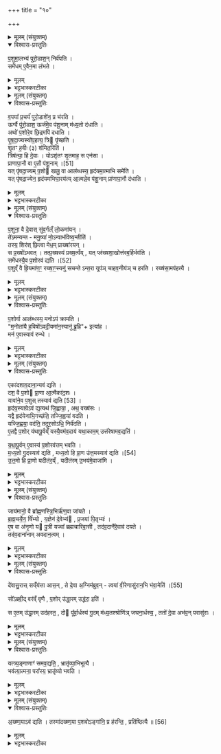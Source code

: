 +++
title = "१०"

+++

<details><summary>मूलम् (संयुक्तम्)</summary>

प॒शुमा॒लभ्य॑ पुरो॒डाश॒न्निर्व॑पति॒ समे॑धमे॒वैन॒मा ल॑भते
</details>

<details open><summary>विश्वास-प्रस्तुतिः</summary>

प॒शुमा॒लभ्य॑ पुरो॒डाश॒न् निर्व॑पति ।  
समे॑धम् ए॒वैन॒मा ल॑भते ।
</details>

<details><summary>मूलम्</summary>

प॒शुमा॒लभ्य॑ पुरो॒डाश॒न् निर्व॑पति ।  
समे॑धम् ए॒वैन॒मा ल॑भते ।
</details>

<details><summary>भट्टभास्करटीका</summary>

1पशुमालभ्येत्यादि ॥ पशोस्संज्ञपनानन्तरं पुरोडाशं निर्वपति, यजनानन्तरमेव वा । एवं हि समेधसमेवैनमालभते मेधानुरूपोयमालब्धो भवति । आनुरूप्ये अव्ययीभावः । यद्वा - समेधसं सरसमेवालभते, ओषधिनिमित्तत्वात्सारस्यम् ॥
</details>

<details><summary>मूलम् (संयुक्तम्)</summary>

व॒पया᳚ प्र॒चर्य॑ पुरो॒डाशे॑न॒ प्र च॑र॒त्यूर्ग्वै पु॑रो॒डाश॒ ऊर्ज॑मे॒व प॑शू॒नाम्म॑ध्य॒तो द॑धा॒त्यथो॑ प॒शोरे॒व छि॒द्रमपि॑ दधाति पृषदा॒ज्यस्यो॑प॒हत्य॒ त्रि पृ॑च्छति शृ॒तꣳ ह॒वीः (३) श॑मित॒रिति॒ त्रिष॑त्या॒ हि दे॒वा योऽशृ॑तꣳ शृ॒तमाह॒ स एन॑सा प्राणापा॒नौ वा ए॒तौ प॑शू॒नाम् [51]  
यत्पृ॑षदा॒ज्यम्प॒शो खलु॒ वा आल॑ब्धस्य॒ हृद॑यमा॒त्माभि समे॑ति॒ यत्पृ॑षदा॒ज्येन॒ हृद॑यमभिघा॒रय॑त्या॒त्मन्ने॒व प॑शू॒नाम्प्रा॑णापा॒नौ द॑धाति
</details>

<details open><summary>विश्वास-प्रस्तुतिः</summary>

व॒पया᳚ प्र॒चर्य॑ पुरो॒डाशे॑न॒ प्र च॑रति ।  
ऊर्ग्वै पु॑रो॒डाश॒ ऊर्ज॑मे॒व प॑शू॒नाम् म॑ध्य॒तो द॑धाति ।  
अथो॑ प॒शोरे॒व छि॒द्रमपि॑ दधाति ।  
पृ॒ष॒दा॒ज्यस्यो॑प॒हत्य॒ त्रि पृ॑च्छति ।  
शृ॒तꣳ ह॒वीः (३) श॑मित॒रिति॑ ।  
त्रिष॑त्या॒ हि दे॒वाः । योऽशृ॑तꣳ शृ॒तमाह॒ स एन॑सा ।  
प्राणापा॒नौ वा ए॒तौ प॑शू॒नाम् ।[51]  
यत् पृ॑षदा॒ज्यम् प॒शो खलु॒ वा आल॑ब्धस्य॒ हृद॑यमा॒त्माभि समे॑ति ।  
यत् पृ॑षदा॒ज्येन॒ हृद॑यमभिघा॒रय॑त्य् आ॒त्मन्ने॒व प॑शू॒नाम् प्रा॑णापा॒नौ द॑धाति ।  
</details>

<details><summary>मूलम्</summary>

व॒पया᳚ प्र॒चर्य॑ पुरो॒डाशे॑न॒ प्र च॑रति ।  
ऊर्ग्वै पु॑रो॒डाश॒ ऊर्ज॑मे॒व प॑शू॒नाम् म॑ध्य॒तो द॑धाति ।  
अथो॑ प॒शोरे॒व छि॒द्रमपि॑ दधाति ।  
पृ॒ष॒दा॒ज्यस्यो॑प॒हत्य॒ त्रि पृ॑च्छति ।  
शृ॒तꣳ ह॒वीः (३) श॑मित॒रिति॑ ।  
त्रिष॑त्या॒ हि दे॒वाः । योऽशृ॑तꣳ शृ॒तमाह॒ स एन॑सा ।  
प्राणापा॒नौ वा ए॒तौ प॑शू॒नाम् ।[51]  
यत् पृ॑षदा॒ज्यम् प॒शो खलु॒ वा आल॑ब्धस्य॒ हृद॑यमा॒त्माभि समे॑ति ।  
यत् पृ॑षदा॒ज्येन॒ हृद॑यमभिघा॒रय॑त्य् आ॒त्मन्ने॒व प॑शू॒नाम् प्रा॑णापा॒नौ द॑धाति ।  
</details>

<details><summary>भट्टभास्करटीका</summary>

2वपयेति ॥ वपाप्रचरणानन्तरं पुरोडाशेन प्रचरितव्यम् । ऊर्ग्वा इत्यादि । गतम् । मध्यत इति । वपाहविर्यागयोर्मध्ये पुरोडाशयागात् पशूनां मध्ये अन्नमेव दधाति । अपि च यच्छिद्रं वपासुषिरं पशोस्तदप्यपिदधाति तिरोदधाति घट्टयति । पृषदाज्यस्येत्यादि । जुह्वा स्रुवेण पृषदाज्यस्य एकदेशमुपहत्य पार्श्वत आदाय । यद्वा - कर्मणस्सम्प्रदानत्वाच्चतुर्थ्यर्थे षष्ठी । पृषदाज्यं गृहीत्वा शमितारं त्रिः पृच्छति । हे शमितः कि शृतं पक्वं हव्यम् । अनन्त्यस्यापि 'प्रश्नाख्ययोः' इति प्लुतः । 'शृतं पाके' इति निपात्यते । त्रिषत्या हीति । त्रिरुक्तं सत्यं श्रद्धेयं येषां ते त्रिषत्याः । सुषामादित्वात्षत्वम् । य इत्यादि । यश्शमिता अशृतमेव हविः शृतमाह शृतमिति ब्रूते स एनसा उपलक्षितो भवति । सहयोगे वा तृतीया, एनस्वी भवति । तस्मात् शृते सत्यमेव शृतं ब्रूयात् । प्राणापानावित्यादि । गतम् । अभिसमेतीति । आभिमुख्येन हृदयप्रदेशमागच्छति । गतमन्यत् ॥
</details>

<details><summary>मूलम् (संयुक्तम्)</summary>

प॒शुना॒ वै दे॒वास्सु॑व॒र्गल्ँलो॒कमा॑य॒न्ते॑ऽमन्यन्त मनु॒ष्या॑ नो॒ऽन्वाभ॑विष्य॒न्तीति॒ तस्य॒ शिर॑श्छि॒त्त्वा मेध॒म्प्राख्षा॑रय॒न्थ्स प्र॒ख्षो॑ऽभव॒त्तत्प्र॒ख्षस्य॑ प्रख्ष॒त्वय्ँयत्प्ल॑ख्षशा॒खोत्त॑रब॒र्हिर्भव॑ति॒ समे॑धस्यै॒व [52]  
प॒शोरव॑ द्यति प॒शुव्ँवै ह्रि॒यमा॑ण॒ꣳ॒ रख्षा॒ꣳ॒स्यनु॑ सचन्तेऽन्त॒रा यूप॑ञ्चाहव॒नीय॑ञ्च हरति॒ रख्ष॑सा॒मप॑हत्यै
</details>


<details open><summary>विश्वास-प्रस्तुतिः</summary>

प॒शुना॒ वै दे॒वास् सु॑व॒र्गल्ँ लो॒कमा॑यन् ।  
ते॑ऽमन्यन्त -  मनु॒ष्या॑ नो॒ऽन्वाभ॑विष्य॒न्तीति॑ ।  
तस्य॒ शिर॑श् छि॒त्त्वा मेध॒म् प्राख्षा॑रयन् ।  
स प्र॒ख्षो॑ऽभवत् ।
तत्प्र॒ख्षस्य॑ प्रख्ष॒त्वँय् , यत् प्ल॑ख्षशा॒खोत्त॑रब॒र्हिर्भव॑ति ।  
समे॑धस्यै॒व प॒शोरव॑ द्यति ।[52]  
प॒शुव्ँ वै ह्रि॒यमा॑ण॒ꣳ॒ रख्षा॒ꣳ॒स्यनु॑ सचन्ते ऽन्त॒रा यूप॑ञ् चाहव॒नीय॑ञ् च हरति । रख्ष॑सा॒मप॑हत्यै ।
</details>

<details><summary>मूलम्</summary>

प॒शुना॒ वै दे॒वास् सु॑व॒र्गल्ँ लो॒कमा॑यन् ।  
ते॑ऽमन्यन्त -  मनु॒ष्या॑ नो॒ऽन्वाभ॑विष्य॒न्तीति॑ ।  
तस्य॒ शिर॑श् छि॒त्त्वा मेध॒म् प्राख्षा॑रयन् ।  
स प्र॒ख्षो॑ऽभवत् ।
तत्प्र॒ख्षस्य॑ प्रख्ष॒त्वँय् , यत् प्ल॑ख्षशा॒खोत्त॑रब॒र्हिर्भव॑ति ।  
समे॑धस्यै॒व प॒शोरव॑ द्यति ।[52]  
प॒शुव्ँ वै ह्रि॒यमा॑ण॒ꣳ॒ रख्षा॒ꣳ॒स्यनु॑ सचन्ते ऽन्त॒रा यूप॑ञ् चाहव॒नीय॑ञ् च हरति । रख्ष॑सा॒मप॑हत्यै ।
</details>

<details><summary>भट्टभास्करटीका</summary>

3पशुना वा इत्यादि ॥ पशुना स्वर्गं गता देवाः मनुष्याणामपि पशुना अन्वागमनमाशङ्कमानास्तन्मा भूदिति तस्य पशोश्शिरश्छित्त्वा मेधं रसं प्राक्षारयन् । प्रक्षरणात्प्रक्षः, । कपिलकादित्वाल्लत्वविकल्पः, क्षरेश्छान्दसो डः । यदिति । प्लक्षो वृक्षविशेषः । उत्तरबर्हिरिति संज्ञा, यत्रावदानान्यवद्यति । समेधस्येति । सरसस्यैव पशोरवदानं कृतं भवति, प्लक्षशाखायामवदानात् । पशुं वा इत्यादि । पशुमवदानार्थं ह्रियमाणं रक्षांस्यनुसचन्ते पृष्ठतो भजन्ते । तस्माद्यूपाहवनीययोर्मध्येन हरति । 'अन्तराऽन्तरोण' इति द्वितीया । तद्रक्षसामपहत्यै भवति तद्रक्षसां प्रवेशाभावाय ॥
</details>

<details><summary>मूलम् (संयुक्तम्)</summary>

प॒शोर्वा आल॑ब्धस्य॒ मनोऽप॑ क्रामति म॒नोता॑यै ह॒विषो॑ऽवदी॒यमा॑न॒स्यानु॑ ब्रू॒हीत्या॑ह॒ मन॑ ए॒वास्याव॑ रुन्द्ध॒
</details>

<details open><summary>विश्वास-प्रस्तुतिः</summary>

प॒शोर्वा आल॑ब्धस्य॒ मनोऽप॑ क्रामति ।  
"म॒नोता॑यै ह॒विषो॑ऽवदी॒यमा॑न॒स्यानु॑ ब्रू॒हि"+ इत्या॑ह ।  
मन॑ ए॒वास्याव॑ रुन्धे ।  
</details>

<details><summary>मूलम्</summary>

प॒शोर्वा आल॑ब्धस्य॒ मनोऽप॑ क्रामति ।  
"म॒नोता॑यै ह॒विषो॑ऽवदी॒यमा॑न॒स्यानु॑ ब्रू॒हि"+ इत्या॑ह ।  
मन॑ ए॒वास्याव॑ रुन्धे ।  
</details>

<details><summary>भट्टभास्करटीका</summary>

4पशोर्वा इत्यादि ॥ अपक्रमणं नाशः । मनोताया इति संप्रैषः । मनोता अग्निः, यथा - 'त्वं ह्यग्रे प्रथमो मनोता' इति । मनसा उता मनोता । पृषोदरादिः ॥
</details>

<details><summary>मूलम् (संयुक्तम्)</summary>

एका॑दशाव॒दाना॒न्यव॑ द्यति॒ दश॒ वै प॒शो प्रा॒णा आ॒त्मैका॑द॒शो यावा॑ने॒व प॒शुस्तस्याव॑ [53]  
द्य॒ति॒ हृद॑य॒स्याग्रेऽव॑ द्य॒त्यथ॑ जि॒ह्वाया॒ अथ॒ वख्ष॑सो॒ यद्वै हृद॑येनाभि॒गच्छ॑ति॒ तज्जि॒ह्वया॑ वदति॒ यज्जि॒ह्वया॒ वद॑ति॒ तदुर॒सोऽधि॒ निर्व॑दत्ये॒तद्वै प॒शोर्य॑थापू॒र्वय्ँयस्यै॒वम॑व॒दाय॑ यथा॒काम॒मुत्त॑रेषामव॒द्यति॑ यथापू॒र्वमे॒वास्य॑ प॒शोरव॑त्तम्भवति मध्य॒तो गु॒दस्याव॑ द्यति मध्य॒तो हि प्रा॒ण उ॑त्त॒मस्याव॑ द्यति [54]  
उ॒त्त॒मो हि प्रा॒णो यदीत॑र॒य्ँयदीत॑रमु॒भय॑मे॒वाजा॑मि॒
</details>

<details open><summary>विश्वास-प्रस्तुतिः</summary>

एका॑दशाव॒दाना॒न्यव॑ द्यति ।  
दश॒ वै प॒शो प्रा॒णा आ॒त्मैका॑द॒शः ।  
यावा॑ने॒व प॒शुस् तस्याव॑ द्यति [53] ।  
हृद॑य॒स्याग्रेऽव॑ द्य॒त्यथ॑ जि॒ह्वाया॒ , अथ॒ वख्ष॑सः ।  
यद्वै हृद॑येनाभि॒गच्छ॑ति॒ तज्जि॒ह्वया॑ वदति ।  
यज्जि॒ह्वया॒ वद॑ति॒ तदुर॒सोऽधि॒ निर्व॑दति ।  
ए॒तद्वै प॒शोर् य॑थापू॒र्वय्ँ यस्यै॒वम॑व॒दाय॑ यथा॒काम॒म् उत्त॑रेषामव॒द्यति॑ ।  

य॒था॒पू॒र्वम् ए॒वास्य॑ प॒शोरव॑त्तम् भवति ।  
म॒ध्य॒तो गु॒दस्याव॑ द्यति , मध्य॒तो हि प्रा॒ण उ॑त्त॒मस्याव॑ द्यति ।[54]  
उ॒त्त॒मो हि प्रा॒णो यदीत॑र॒य्ँ , यदीत॑रम् उ॒भय॑मे॒वाजा॑मि ।  
</details>

<details><summary>मूलम्</summary>

एका॑दशाव॒दाना॒न्यव॑ द्यति ।  
दश॒ वै प॒शो प्रा॒णा आ॒त्मैका॑द॒शः ।  
यावा॑ने॒व प॒शुस् तस्याव॑ द्यति [53] ।  
हृद॑य॒स्याग्रेऽव॑ द्य॒त्यथ॑ जि॒ह्वाया॒ , अथ॒ वख्ष॑सः ।  
यद्वै हृद॑येनाभि॒गच्छ॑ति॒ तज्जि॒ह्वया॑ वदति ।  
यज्जि॒ह्वया॒ वद॑ति॒ तदुर॒सोऽधि॒ निर्व॑दति ।  
ए॒तद्वै प॒शोर् य॑थापू॒र्वय्ँ यस्यै॒वम॑व॒दाय॑ यथा॒काम॒म् उत्त॑रेषामव॒द्यति॑ ।  

य॒था॒पू॒र्वम् ए॒वास्य॑ प॒शोरव॑त्तम् भवति ।  
म॒ध्य॒तो गु॒दस्याव॑ द्यति , मध्य॒तो हि प्रा॒ण उ॑त्त॒मस्याव॑ द्यति ।[54]  
उ॒त्त॒मो हि प्रा॒णो यदीत॑र॒य्ँ , यदीत॑रम् उ॒भय॑मे॒वाजा॑मि ।  
</details>

<details><summary>भट्टभास्करटीका</summary>

5एकादशेति ॥ प्रयाजेषु व्याख्यातम् । हृदयस्येत्यादिक्रमविधिः । यद्वा इति क्रमसमर्थनम् । हृदयस्थितं जिह्रयाऽवद्यति । तदुरसोधि निर्वदति उरसा ऊर्ध्वं निष्क्रम्य उरोबलेन वाग्रूपेणावतिष्ठते । एतद्वा इति । एतावदेव पशोः यथापूर्वं आनुपूर्व्येणावदेयं अर्थक्रमानुरोधादेव हृदयादीनि त्रीण्यङ्गानि लोकेऽपि प्रसिद्धक्रमाणि । एवमनेन क्रमेणावदायोत्तरेषामष्टानामङ्गानां यथाकाममवद्यति; अर्थक्रमाभावात् स्वाभिमतेन क्रमेणावद्यति अस्यैव पशोः यथापूर्वमेवावदानं कृतं भवति । क्रमाभावान्नातिक्रमेणावत्तं भवति । मध्यत इति । केचिदाहुः - पञ्चानामवदाय ततो गुदस्यावद्यतीति । तेन सामर्थ्याद्विकल्प इति । अन्य आहुः - गुदं त्रेधा कृत्वा मध्यमस्यावद्यति उत्तमस्य वेति । मध्यतो हि देहे प्राणोवतिष्ठते । उत्तमः उद्गततमो हि प्राणः मुखनासिकेन निर्गतत्वात् । यदीतरमिति । 'नेतराच्छन्दसि' इत्यडादेशाभावः । अन्यतरपक्षसमाश्रयणेऽपि न दोष इति प्रतिपादयितुं वीप्सादिमध्यतोपादानम् । यदि वा उत्तमस्योभयमप्येतत् । अजामि आलस्यरहितं निर्दोषमिति यावत् ॥
</details>

<details><summary>मूलम् (संयुक्तम्)</summary>

जाय॑मानो॒ वै ब्रा᳚ह्म॒णस्त्रि॒भिर्ऋ॑ण॒वा जा॑यते ब्रह्म॒चर्ये॒णर्षि॑भ्यो य॒ज्ञेन॑ दे॒वेभ्य॑ प्र॒जया॑ पि॒तृभ्य॑ ए॒ष वा अ॑नृ॒णो य पु॒त्री यज्वा᳚ ब्रह्मचारिवा॒सी तद॑व॒दानै॑रे॒वाव॑ दयते॒ तद॑व॒दाना॑नामवदान॒त्वन्
</details>

<details open><summary>विश्वास-प्रस्तुतिः</summary>

जाय॑मानो॒ वै ब्रा᳚ह्म॒णस्त्रि॒भिर्ऋ॑ण॒वा जा॑यते ।  
ब्र॒ह्म॒चर्ये॒ण॒ र्षि॑भ्यो , य॒ज्ञेन॑ दे॒वेभ्य॑ , प्र॒जया॑ पि॒तृभ्यः॑ ।  
ए॒ष वा अ॑नृ॒णो य पु॒त्री यज्वा᳚ ब्रह्मचारिवा॒सी , तद॑व॒दानै॑रे॒वाव॑ दयते ।  
तद॑व॒दाना॑नाम् अवदान॒त्वम् ।  
</details>

<details><summary>मूलम्</summary>

जाय॑मानो॒ वै ब्रा᳚ह्म॒णस्त्रि॒भिर्ऋ॑ण॒वा जा॑यते ।  
ब्र॒ह्म॒चर्ये॒ण॒ र्षि॑भ्यो , य॒ज्ञेन॑ दे॒वेभ्य॑ , प्र॒जया॑ पि॒तृभ्यः॑ ।  
ए॒ष वा अ॑नृ॒णो य पु॒त्री यज्वा᳚ ब्रह्मचारिवा॒सी , तद॑व॒दानै॑रे॒वाव॑ दयते ।  
तद॑व॒दाना॑नाम् अवदान॒त्वम् ।  
</details>

<details><summary>भट्टभास्करटीका</summary>

6जायमान इत्यादि ॥ जायमानावस्थ एव त्रिभिः ऋणैः ऋणवान् जायते ब्राह्मणः । 'छन्दसीवनिपौ' इति वनिप्प्रत्ययः, प्रत्ययान्तोदात्तत्वम् । यद्वा - 'ह्रस्वनुड्भ्यां मतुप्' इति विधीयमानस्यापि भवति । तदवदानैरिति । यद्देवेभ्यः ऋणं तदवदानैः हृदयादिभिः [वि]युज्यमानैरवदयते विनाशयति । एवमेषामवदानत्वमिति स्तुतिः । करणे ल्युट् ॥
</details>

<details><summary>मूलम् (संयुक्तम्)</summary>

दे॑वासु॒रास्सय्ँय॑त्ता आस॒न्ते दे॒वा अ॒ग्निम॑ब्रुव॒न्त्वया॑ वी॒रेणासु॑रान॒भि भ॑वा॒मेति॑ [55]  
सो᳚ऽब्रवी॒द्वर॑व्ँवृणै प॒शोरु॑द्धा॒रमुद्ध॑रा॒ इति॒ स ए॒तमु॑द्धा॒रमुद॑हरत॒ दो पू᳚र्वा॒र्धस्य॑ गु॒दम्म॑ध्य॒तश्श्रोणि॑ञ्जघना॒र्धस्य॒ ततो॑ दे॒वा अभ॑व॒न्परासु॑रा॒
</details>

<details open><summary>विश्वास-प्रस्तुतिः</summary>

दे॑वासु॒रास् सय्ँय॑त्ता आस॒न् , ते दे॒वा अ॒ग्निम॑ब्रुव॒न् -
त्वया॑ वी॒रेणासु॑रान॒भि भ॑वा॒मेति॑ ।[55]  

सो᳚ऽब्रवी॒द् वर॑व्ँ वृणै ,
प॒शोर् उ॑द्धा॒रम् उद्ध॑रा॒ इति॑ ।  

स ए॒तम् उ॑द्धा॒रम् उद॑हरत॒ , दो पू᳚र्वा॒र्धस्य॑ गु॒दम् म॑ध्य॒तश्श्रोणि॑ञ् जघना॒र्धस्य॒ , ततो॑ दे॒वा अभ॑व॒न् परासु॑राः ।
</details>

<details><summary>मूलम्</summary>

दे॑वासु॒रास् सय्ँय॑त्ता आस॒न् , ते दे॒वा अ॒ग्निम॑ब्रुव॒न् -
त्वया॑ वी॒रेणासु॑रान॒भि भ॑वा॒मेति॑ ।[55]  

सो᳚ऽब्रवी॒द् वर॑व्ँ वृणै ,
प॒शोर् उ॑द्धा॒रम् उद्ध॑रा॒ इति॑ ।  

स ए॒तम् उ॑द्धा॒रम् उद॑हरत॒ , दो पू᳚र्वा॒र्धस्य॑ गु॒दम् म॑ध्य॒तश्श्रोणि॑ञ् जघना॒र्धस्य॒ , ततो॑ दे॒वा अभ॑व॒न् परासु॑राः ।
</details>

<details><summary>भट्टभास्करटीका</summary>

7देवासुरा इत्यादि ॥ गतम् । उद्धारमिति । उत्कृष्टं हरणमुद्धारः ज्येष्ठभाग इति प्रसिद्धः यस्सामान्यभागस्योपरिभागः, तमहमुद्धारैरुद्धरेयेति । स एतमिति । एतं वक्ष्यमाण दोःप्रभृतिमुद्धारत्वेनोदहरताग्निः । अत्र 'अक्ष्णयाऽव द्यति' इति वक्ष्यमाणत्वात् दक्षिणा दोस्सव्या श्रोणिरिति गम्यते । ततोग्रिना वीरेण देवा अभवन् भूतिमन्तस्सपन्नाः । असुराश्च पराभूताः । 'चादिलोपे विभाषा' इति निघाताभावः ॥
</details>

<details><summary>मूलम् (संयुक्तम्)</summary>

यत्त्र्य॒ङ्गाणाꣳ॑ समव॒द्यति॒ भ्रातृ॑व्या॒भिभूत्यै॒ भव॑त्या॒त्मना॒ परा᳚स्य॒ भ्रातृ॑व्यो भवत्य्
</details>

<details open><summary>विश्वास-प्रस्तुतिः</summary>

यत्त्र्य॒ङ्गाणाꣳ॑ समव॒द्यति॒ , भ्रातृ॑व्या॒भिभूत्यै ।  
भव॑त्या॒त्मना॒ परा᳚स्य॒ भ्रातृ॑व्यो भवति ।  
</details>

<details><summary>मूलम्</summary>

यत्त्र्य॒ङ्गाणाꣳ॑ समव॒द्यति॒ , भ्रातृ॑व्या॒भिभूत्यै ।  
भव॑त्या॒त्मना॒ परा᳚स्य॒ भ्रातृ॑व्यो भवति ।  
</details>

<details><summary>भट्टभास्करटीका</summary>

8यत्त्र्यङ्गाणामिति ॥ त्रीण्यङ्गानि त्र्यङ्गानि । 'दिक्संख्ये संज्ञायाम्' इति समासः सप्तर्षिवत् । तेषां दोःप्रभृतीनां समवदानमेकत्रावदानम् । भ्रातृव्याभिभूत्यै भवतीत्यादि । गतम् ॥
</details>

<details><summary>मूलम् (संयुक्तम्)</summary>

अख्ष्ण॒याव॑ द्यति॒ तस्मा॑दख्ष्ण॒या प॒शवोऽङ्गा॑नि॒ प्र ह॑रन्ति॒ प्रति॑ष्ठित्यै ॥ [56]  
</details>

<details open><summary>विश्वास-प्रस्तुतिः</summary>

अ॒ख्ष्ण॒याऽव॑ द्यति ।
तस्मा॑दख्ष्ण॒या प॒शवोऽङ्गा॑नि॒ प्र ह॑रन्ति॒ , प्रति॑ष्ठित्यै ॥ [56]  
</details>

<details><summary>मूलम्</summary>

अ॒ख्ष्ण॒याऽव॑ द्यति ।
तस्मा॑दख्ष्ण॒या प॒शवोऽङ्गा॑नि॒ प्र ह॑रन्ति॒ , प्रति॑ष्ठित्यै ॥ [56]  
</details>

<details><summary>भट्टभास्करटीका</summary>

10अक्ष्णयेति ॥ दक्षिणस्या दोष्णः सव्यायाश्च श्रोणेरवदानात् । तस्मादित्यादि । व्याख्यातम् । तस्मादक्ष्णयाऽवदानं प्रतिष्ठित्यै भवति ॥

इति षष्ठे तृतीये दशमोनुवाकः ॥  
</details>
